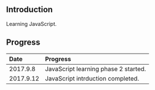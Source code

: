 ## Introduction
Learning JavaScript.

## Progress
| Date | Progress |
|:-----|:---------|
| 2017.9.8 | JavaScript learning phase 2 started. |
| 2017.9.12 | JavaScript intrduction completed. |
